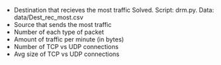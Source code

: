 * Destination that recieves the most traffic
	Solved. Script: drm.py. Data: data/Dest_rec_most.csv
* Source that sends the most traffic
* Number of each type of packet
* Amount of traffic per minute (in bytes)
* Number of TCP vs UDP connections
* Avg size of TCP vs UDP connections
